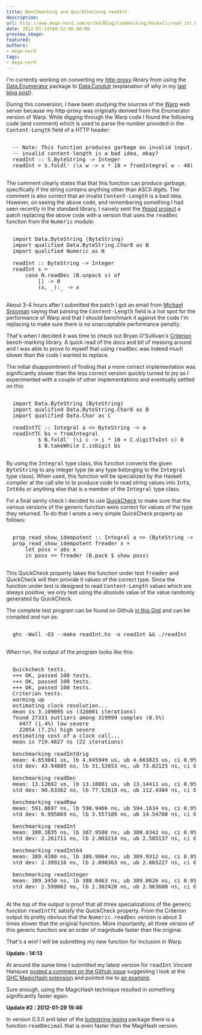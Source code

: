 ```yaml
---
title: Benchmarking and QuickChecking readInt.
description:
url: http://www.mega-nerd.com/erikd/Blog/CodeHacking/Haskell/read_int.html
date: 2012-01-24T00:52:00-00:00
preview_image:
featured:
authors:
- mega-nerd
tags:
- mega-nerd
---
```




<p>
I'm currently working on converting my
	<a href="http://hackage.haskell.org/package/http-proxy/">
	http-proxy</a>
library from using the
	<a href="http://hackage.haskell.org/package/enumerator">
	Data.Enumerator</a>
package to
	<a href="http://hackage.haskell.org/package/conduit/">
	Data.Conduit</a>
(explanation of why in my
	<a href="http://www.mega-nerd.com/erikd/Blog/CodeHacking/Haskell/telnet-conduit.html">
	last blog post</a>).
</p>

<p>
During this conversion, I have been studying the sources of the
	<a href="http://hackage.haskell.org/package/warp/">
	Warp</a>
web server because my http-proxy was originally derived from the Enumerator
version of Warp.
While digging through the Warp code I found the following code (and comment)
which is used to parse the number provided in the <tt>Content-Length</tt> field
of a HTTP header:
</p>

<pre class="code">

  -- Note: This function produces garbage on invalid input. But serving an
  -- invalid content-length is a bad idea, mkay?
  readInt :: S.ByteString -&gt; Integer
  readInt = S.foldl' (\x w -&gt; x * 10 + fromIntegral w - 48) 0

</pre>

<p>
The comment clearly states that that this function can produce garbage,
specifically if the string contains anything other than ASCII digits.
The comment is also correct that an invalid <tt>Content-Length</tt> is a bad
idea.
However, on seeing the above code, and remembering something I had seen recently
in the standard library, I naively sent the
	<a href="https://github.com/yesodweb/wai/">
	Yesod project</a>
a patch replacing the above code with a version that uses the <tt>readDec</tt>
function from the <tt>Numeric</tt> module:
</p>

<pre class="code">

  import Data.ByteString (ByteString)
  import qualified Data.ByteString.Char8 as B
  import qualified Numeric as N

  readInt :: ByteString -&gt; Integer
  readInt s =
      case N.readDec (B.unpack s) of
          [] -&gt; 0
          (x, _):_ -&gt; x

</pre>

<p>
About 3-4 hours after I submitted the patch I got an email from
	<a href="http://www.snoyman.com/">
	Michael Snoyman</a>
saying that parsing the <tt>Content-Length</tt> field is a hot spot for the
performance of Warp and that I should benchmark it against the code I'm
replacing to make sure there is no unacceptable performance penalty.
</p>

<p>
That's when I decided it was time to check out Bryan O'Sullivan's
	<a href="http://hackage.haskell.org/package/criterion/">
	Criterion</a>
bench-marking library.
A quick read of the docs and bit of messing around and I was able to prove to
myself that using <tt>readDec</tt> was indeed much slower than the code I wanted
to replace.
</p>

<p>
The initial disappointment of finding that a more correct implementation was
significantly slower than the less correct version quickly turned to joy as I
experimented with a couple of other implementations and eventually settled on
this:
</p>


<pre class="code">

  import Data.ByteString (ByteString)
  import qualified Data.ByteString.Char8 as B
  import qualified Data.Char as C

  readIntTC :: Integral a =&gt; ByteString -&gt; a
  readIntTC bs = fromIntegral
          $ B.foldl' (\i c -&gt; i * 10 + C.digitToInt c) 0
          $ B.takeWhile C.isDigit bs

</pre>

<p>
By using the <tt>Integral</tt> type class, this function converts the given
<tt>ByteString</tt> to any integer type (ie any type belonging to the
<tt>Integral</tt> type class).
When used, this function will be specialized by the Haskell compiler at the
call site to to produce code to read string values into <tt>Int</tt>s,
<tt>Int64</tt>s or anything else that is a member of the <tt>Integral</tt>
type class.
</p>

<p>
For a final sanity check I decided to use
	<a href="http://hackage.haskell.org/package/QuickCheck">
	QuickCheck</a>
to make sure that the various versions of the generic function were correct for
values of the type they returned.
To do that I wrote a very simple QuickCheck property as follows:
</p>


<pre class="code">

  prop_read_show_idempotent :: Integral a =&gt; (ByteString -&gt; a) -&gt; a -&gt; Bool
  prop_read_show_idempotent freader x =
      let posx = abs x
      in posx == freader (B.pack $ show posx)

</pre>

<p>
This QuickCheck property takes the function under test <tt>freader</tt> and
QuickCheck will then provide it values of the correct type.
Since the function under test is designed to read <tt>Content-Length</tt> values
which are always positive, we only test using the absolute value of the value
randomly generated by QuickCheck.
</p>


<p>
The complete test program can be found on Github
	<a href="https://gist.github.com/1662654">
	in this Gist</a>
and can be compiled and run as:
</p>

<pre class="code">

  ghc -Wall -O3 --make readInt.hs -o readInt &amp;&amp; ./readInt

</pre>

<p>
When run, the output of the program looks like this:
</p>

<pre class="code">

  Quickcheck tests.
  +++ OK, passed 100 tests.
  +++ OK, passed 100 tests.
  +++ OK, passed 100 tests.
  Criterion tests.
  warming up
  estimating clock resolution...
  mean is 3.109095 us (320001 iterations)
  found 27331 outliers among 319999 samples (8.5%)
    4477 (1.4%) low severe
    22854 (7.1%) high severe
  estimating cost of a clock call...
  mean is 719.4627 ns (22 iterations)

  benchmarking readIntOrig
  mean: 4.653041 us, lb 4.645949 us, ub 4.663823 us, ci 0.950
  std dev: 43.94805 ns, lb 31.52653 ns, ub 73.82125 ns, ci 0.950

  benchmarking readDec
  mean: 13.12692 us, lb 13.10881 us, ub 13.14411 us, ci 0.950
  std dev: 90.63362 ns, lb 77.52619 ns, ub 112.4304 ns, ci 0.950

  benchmarking readRaw
  mean: 591.8697 ns, lb 590.9466 ns, ub 594.1634 ns, ci 0.950
  std dev: 6.995869 ns, lb 3.557109 ns, ub 14.54708 ns, ci 0.950

  benchmarking readInt
  mean: 388.3835 ns, lb 387.9500 ns, ub 388.8342 ns, ci 0.950
  std dev: 2.261711 ns, lb 2.003214 ns, ub 2.585137 ns, ci 0.950

  benchmarking readInt64
  mean: 389.4380 ns, lb 388.9864 ns, ub 389.9312 ns, ci 0.950
  std dev: 2.399116 ns, lb 2.090363 ns, ub 2.865227 ns, ci 0.950

  benchmarking readInteger
  mean: 389.3450 ns, lb 388.8463 ns, ub 389.8626 ns, ci 0.950
  std dev: 2.599062 ns, lb 2.302428 ns, ub 2.963600 ns, ci 0.950

</pre>

<p>
At the top of the output is proof that all three specializations of the generic
function <tt>readIntTC</tt> satisfy the QuickCheck property.
From the Criterion output its pretty obvious that the <tt>Numeric.readDec</tt>
version is about 3 times slower that the original function.
More importantly, all three version of this generic function are an order of
magnitude faster than the original.
</p>

<p>
That's a win!
I will be submitting my new function for inclusion in Warp.
</p>


<p>
<b>Update : 14:13</b>
</p>

<p>
At around the same time I submitted my latest version for <tt>readInt</tt>
Vincent Hanquez
	<a href="https://github.com/yesodweb/wai/pull/34#issuecomment-3626110">
	posted a comment on the Github issue</a>
suggesting I look at the
	<a href="http://www.haskell.org/ghc/docs/7.2.2/html/users_guide/syntax-extns.html#magic-hash">
	GHC MagicHash extension</a>
and pointed me to
	<a href="http://tab.snarc.org/posts/haskell/2011-11-15-lookup-tables.html">
	an example</a>.
</p>

<p>
Sure enough, using the MagicHash technique resulted in something significantly
faster again.
</p>

<p>
<b>Update #2 : 2012-01-29 19:46</b>
</p>

<p>
In version 0.3.0 and later of the
	<a href="http://hackage.haskell.org/package/bytestring-lexing">
	bytestring-lexing</a>
package there is a function <tt>readDecimal</tt> that is even faster than the
MagiHash version.
</p>


